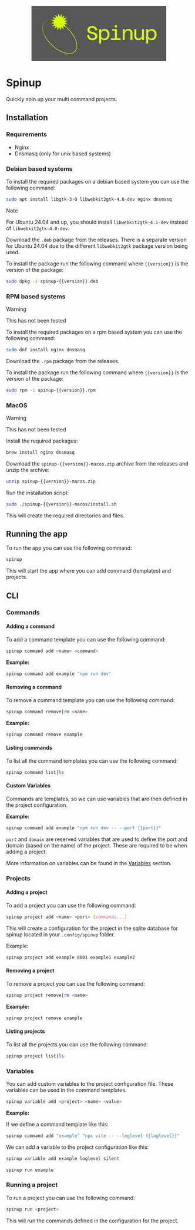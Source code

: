 <p align="center"><img src="https://raw.githubusercontent.com/iskandervdh/spinup/refs/heads/main/images/logo.png" width="367" height="150" alt="Spinup Logo"></p>

# Spinup

Quickly spin up your multi command projects.

## Installation

### Requirements

- Nginx
- Dnsmasq (only for unix based systems)

### Debian based systems

To install the required packages on a debian based system you can use the following command:

```bash
sudo apt install libgtk-3-0 libwebkit2gtk-4.0-dev nginx dnsmasq
```

> [!NOTE]
> For Ubuntu 24.04 and up, you should install `libwebkit2gtk-4.1-dev` instead of `libwebkit2gtk-4.0-dev`.

Download the `.deb` package from the releases. There is a separate version for Ubuntu 24.04 due to the different `libwebkit2gtk` package version being used.

To install the package run the following command where `{{version}}` is the version of the package:

```bash
sudo dpkg -i spinup-{{version}}.deb
```

### RPM based systems

> [!WARNING]
> This has not been tested

To install the required packages on a rpm based system you can use the following command:

```bash
sudo dnf install nginx dnsmasq
```

Download the `.rpm` package from the releases.

To install the package run the following command where `{{version}}` is the version of the package:

```bash
sudo rpm -i spinup-{{version}}.rpm
```

### MacOS

> [!WARNING]
> This has not been tested

Install the required packages:

```bash
brew install nginx dnsmasq
```

Download the `spinup-{{version}}-macos.zip` archive from the releases and unzip the archive:

```bash
unzip spinup-{{version}}-macos.zip
```

Run the installation script:

```bash
sudo ./spinup-{{version}}-macos/install.sh
```

This will create the required directories and files.

## Running the app

To run the app you can use the following command:

```bash
spinup
```

This will start the app where you can add command (templates) and projects.

## CLI

### Commands

#### Adding a command

To add a command template you can use the following command:

```bash
spinup command add <name> <command>
```

**Example:**

```bash
spinup command add example "npm run dev"
```

#### Removing a command

To remove a command template you can use the following command:

```bash
spinup command remove|rm <name>
```

**Example:**

```bash
spinup command remove example
```

#### Listing commands

To list all the command templates you can use the following command:

```bash
spinup command list|ls
```

#### Custom Variables

Commands are templates, so we can use variables that are then defined in the project configuration.

**Example:**

```bash
spinup command add example "npm run dev -- --port {{port}}"
```

`port` and `domain` are reserved variables that are used to define the port and domain (based on the name) of the project. These are required to be when adding a project.

More information on variables can be found in the [Variables](#variables) section.

### Projects

#### Adding a project

To add a project you can use the following command:

```bash
spinup project add <name> <port> [commands...]
```

This will create a configuration for the project in the sqlite database for spinup located in your `.config/spinup` folder.

Example:

```bash
spinup project add example 8001 example1 example2
```

#### Removing a project

To remove a project you can use the following command:

```bash
spinup project remove|rm <name>
```

**Example:**

```bash
spinup project remove example
```

#### Listing projects

To list all the projects you can use the following command:

```bash
spinup project list|ls
```

### Variables

You can add custom variables to the project configuration file. These variables can be used in the command templates.

```bash
spinup variable add <project> <name> <value>
```

**Example:**

If we define a command template like this:

```bash
spinup command add "example" "npx vite -- --loglevel {{loglevel}}"
```

We can add a variable to the project configuration like this:

```bash
spinup variable add example loglevel silent
```

```bash
spinup run example
```

### Running a project

To run a project you can use the following command:

```bash
spinup run <project>
```

This will run the commands defined in the configuration for the project.
